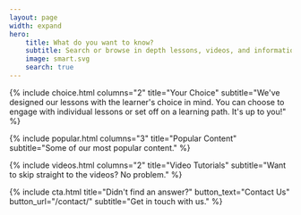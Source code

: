 ```yaml
---
layout: page
width: expand
hero:
    title: What do you want to know?
    subtitle: Search or browse in depth lessons, videos, and informational blog posts created by our librarians
    image: smart.svg
    search: true
---
```


{% include choice.html columns="2" title="Your Choice" subtitle="We've designed our lessons with the learner's choice in mind. You can choose to engage with individual lessons or set off on a learning path. It's up to you!" %}

{% include popular.html columns="3" title="Popular Content" subtitle="Some of our most popular content." %}

{% include videos.html columns="2" title="Video Tutorials" subtitle="Want to skip straight to the videos? No problem." %}

{% include cta.html title="Didn't find an answer?" button_text="Contact Us" button_url="/contact/" subtitle="Get in touch with us." %}


